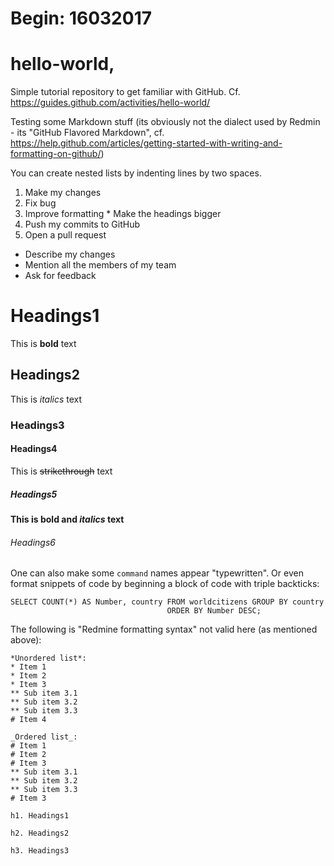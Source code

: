 # Begin: 16032017
# hello-world, 
Simple tutorial repository to get familiar with GitHub.
Cf. https://guides.github.com/activities/hello-world/

Testing some Markdown stuff (its obviously not the dialect used by Redmin - its "GitHub Flavored Markdown", cf. https://help.github.com/articles/getting-started-with-writing-and-formatting-on-github/)

You can create nested lists by indenting lines by two spaces.

1. Make my changes
  1. Fix bug
  2. Improve formatting
    * Make the headings bigger
2. Push my commits to GitHub
3. Open a pull request
  * Describe my changes
  * Mention all the members of my team
  * Ask for feedback


# Headings1

This is **bold** text

## Headings2

This is *italics* text

### Headings3


#### Headings4

This is ~~strikethrough~~ text

##### Headings5

**This is bold and _italics_ text**

###### Headings6

One can also make some `command` names appear "typewritten".
Or even format snippets of code by beginning a block of code with triple backticks:
```
SELECT COUNT(*) AS Number, country FROM worldcitizens GROUP BY country
                                   ORDER BY Number DESC;
```

The following is "Redmine formatting syntax" not valid here (as mentioned above):
```
*Unordered list*:
* Item 1
* Item 2
* Item 3
** Sub item 3.1
** Sub item 3.2
** Sub item 3.3
# Item 4

_Ordered list_:
# Item 1
# Item 2
# Item 3
** Sub item 3.1
** Sub item 3.2
** Sub item 3.3
# Item 3

h1. Headings1

h2. Headings2

h3. Headings3
```
